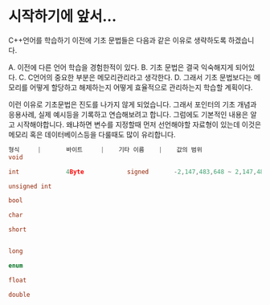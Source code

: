 # 시작하기에 앞서...

C++언어를 학습하기 이전에 기초 문법들은 다음과 같은 이유로 생략하도록 하겠습니다.

A. 이전에 다른 언어 학습을 경험한적이 있다.
B. 기초 문법은 결국 익숙해지게 되어있다.
C. C언어의 중요한 부분은 메모리관리라고 생각한다.
D. 그래서 기초 문법보다는 메모리를 어떻게 할당하고 해제하는지 어떻게 효율적으로 관리하는지 학습할 계획이다.

이런 이유로 기초문법은 진도를 나가지 않게 되었습니다. 그래서 포인터의 기초 개념과 응용사례, 실제 예시등을 기록하고 연습해보려고 합니다.
그럼에도 기본적인 내용은 알고 시작해야합니다. 왜냐하면 변수를 지정할때 먼저 선언해야할 자료형이 있는데 이것은 메모리 혹은 데이터베이스등을 다룰때도 많이 유리합니다.

```cpp
형식     |       바이트     |    기타 이름    |    값의 범위 
void

int             4Byte            signed       -2,147,483,648 ~ 2,147,483,647

unsigned int 

bool

char

short


long

enum

float

double

```